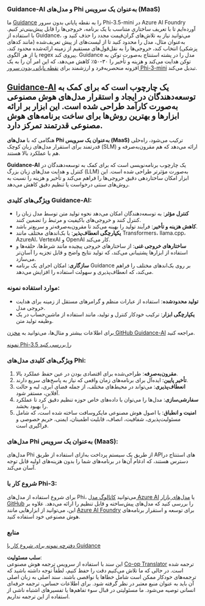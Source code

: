 <!--
CO_OP_TRANSLATOR_METADATA:
{
  "original_hash": "bd049872f37c3079c87d4fe17109cea0",
  "translation_date": "2025-03-27T05:49:15+00:00",
  "source_file": "md\\01.Introduction\\01\\01.Guidance.md",
  "language_code": "fa"
}
-->
### Guidance-AI و مدل‌های Phi به‌عنوان یک سرویس (MaaS)
ما [Guidance](https://github.com/guidance-ai/guidance) را به نقطه پایانی بدون سرور Phi-3.5-mini در Azure AI Foundry آورده‌ایم تا با تعریف ساختاری متناسب با یک برنامه، خروجی‌ها را قابل پیش‌بینی‌تر کنیم. با استفاده از Guidance، می‌توانید نیاز به تلاش‌های گران‌قیمت مجدد را حذف کنید و، به‌عنوان مثال، مدل را محدود کنید تا از لیست‌های از پیش تعریف‌شده (مانند کدهای پزشکی) انتخاب کند، خروجی‌ها را به نقل‌قول‌های مستقیم از زمینه ارائه‌شده محدود کند، یا از هر الگوی regex پیروی کند. Guidance مدل را در پشته استنتاج به‌صورت توکن به توکن هدایت می‌کند و هزینه و تأخیر را ۳۰-۵۰٪ کاهش می‌دهد، که این امر آن را به یک افزونه منحصربه‌فرد و ارزشمند برای [نقطه پایانی بدون سرور Phi-3-mini](https://aka.ms/try-phi3.5mini) تبدیل می‌کند.

## [**Guidance-AI**](https://github.com/guidance-ai/guidance) یک چارچوب است که برای کمک به توسعه‌دهندگان در ایجاد و استقرار مدل‌های هوش مصنوعی به‌صورت کارآمد طراحی شده است. این ابزار بر ارائه ابزارها و بهترین روش‌ها برای ساخت برنامه‌های هوش مصنوعی قدرتمند تمرکز دارد.

هنگامی که با **مدل‌های Phi به‌عنوان یک سرویس (MaaS)** ترکیب می‌شود، راه‌حلی قدرتمند برای استقرار مدل‌های زبان کوچک (SLM) ارائه می‌دهد که هم مقرون‌به‌صرفه و هم با عملکرد بالا هستند.

**Guidance-AI** یک چارچوب برنامه‌نویسی است که برای کمک به توسعه‌دهندگان در کنترل و هدایت مدل‌های زبان بزرگ (LLM) به‌صورت مؤثرتر طراحی شده است. این ابزار امکان ساختاردهی دقیق خروجی‌ها را فراهم می‌کند و تأخیر و هزینه را نسبت به روش‌های سنتی درخواست یا تنظیم دقیق کاهش می‌دهد.

### ویژگی‌های کلیدی Guidance-AI:
- **کنترل مؤثر**: به توسعه‌دهندگان امکان می‌دهد نحوه تولید متن توسط مدل زبان را کنترل کنند و خروجی‌های باکیفیت و مرتبط را تضمین کنند.
- **کاهش هزینه و تأخیر**: فرآیند تولید را بهینه می‌کند تا مقرون‌به‌صرفه‌تر و سریع‌تر باشد.
- **یکپارچگی انعطاف‌پذیر**: با بک‌اندهای مختلف مانند Transformers، llama.cpp، AzureAI، VertexAI و OpenAI کار می‌کند.
- **ساختارهای خروجی غنی**: از ساختارهای خروجی پیچیده مانند شرط‌ها، حلقه‌ها و استفاده از ابزارها پشتیبانی می‌کند، که تولید نتایج واضح و قابل تجزیه را آسان‌تر می‌سازد.
- **سازگاری**: امکان اجرای یک برنامه Guidance بر روی بک‌اندهای مختلف را فراهم می‌کند، که انعطاف‌پذیری و سهولت استفاده را افزایش می‌دهد.

### موارد استفاده نمونه:
- **تولید محدودشده**: استفاده از عبارات منظم و گرامرهای مستقل از زمینه برای هدایت خروجی مدل.
- **یکپارچگی ابزار**: ترکیب خودکار کنترل و تولید، مانند استفاده از ماشین‌حساب در یک وظیفه تولید متن.

برای اطلاعات بیشتر و مثال‌ها، می‌توانید به [مخزن GitHub Guidance-AI](https://github.com/guidance-ai/guidance) مراجعه کنید.

[نمونه Phi-3.5 را بررسی کنید](../../../../../code/01.Introduce/guidance.ipynb)

### ویژگی‌های کلیدی مدل‌های Phi:
1. **مقرون‌به‌صرفه**: طراحی‌شده برای اقتصادی بودن در عین حفظ عملکرد بالا.
2. **تأخیر پایین**: ایده‌آل برای برنامه‌های زمان واقعی که نیاز به پاسخ‌های سریع دارند.
3. **انعطاف‌پذیری**: می‌تواند در محیط‌های مختلف، از جمله فضای ابری، لبه و حالت آفلاین، مستقر شود.
4. **سفارشی‌سازی**: مدل‌ها را می‌توان با داده‌های خاص حوزه تنظیم دقیق کرد تا عملکرد را بهبود بخشد.
5. **امنیت و انطباق**: با اصول هوش مصنوعی مایکروسافت ساخته شده است، که شامل مسئولیت‌پذیری، شفافیت، انصاف، قابلیت اطمینان، ایمنی، حریم خصوصی و فراگیری است.

### مدل‌های Phi به‌عنوان یک سرویس (MaaS):
مدل‌های Phi از طریق یک سیستم پرداخت به‌ازای استفاده از طریق API‌های استنتاج در دسترس هستند، که ادغام آن‌ها در برنامه‌های شما را بدون هزینه‌های اولیه قابل توجه آسان می‌کند.

### شروع کار با Phi-3:
برای شروع استفاده از مدل‌های Phi، می‌توانید [کاتالوگ مدل Azure AI](https://ai.azure.com/explore/models) یا [مدل‌های بازار GitHub](https://github.com/marketplace/models) را بررسی کنید که مدل‌های پیش‌ساخته و قابل تنظیم را ارائه می‌دهد. علاوه بر این، می‌توانید از ابزارهایی مانند [Azure AI Foundry](https://ai.azure.com) برای توسعه و استقرار برنامه‌های هوش مصنوعی خود استفاده کنید.

### منابع
[دفترچه نمونه برای شروع کار با Guidance](../../../../../code/01.Introduce/guidance.ipynb)

**سلب مسئولیت**:  
این سند با استفاده از سرویس ترجمه هوش مصنوعی [Co-op Translator](https://github.com/Azure/co-op-translator) ترجمه شده است. در حالی که ما تلاش می‌کنیم دقت را حفظ کنیم، لطفاً توجه داشته باشید که ترجمه‌های خودکار ممکن است شامل خطاها یا نواقصی باشند. سند اصلی به زبان اصلی آن باید به عنوان منبع معتبر در نظر گرفته شود. برای اطلاعات حساس، ترجمه حرفه‌ای انسانی توصیه می‌شود. ما مسئولیتی در قبال سوء تفاهم‌ها یا تفسیرهای اشتباه ناشی از استفاده از این ترجمه نداریم.